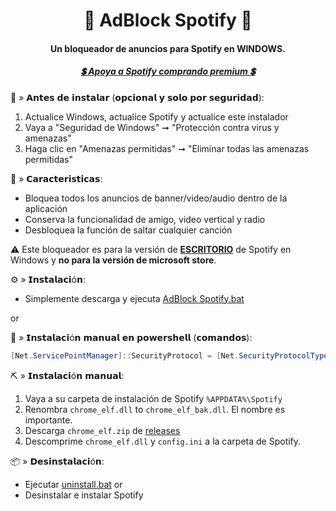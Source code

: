 <center>
    <h1 align="center">🔰 AdBlock Spotify 🔰</h1>
    <h4 align="center">Un bloqueador de anuncios para Spotify en WINDOWS.</h4>
    <h5 align="center"> <a href="https://www.spotify.com/premium/">💲 Apoya a Spotify comprando premium 💲</a> </h5>
</center>

🧱 » 𝗔𝗻𝘁𝗲𝘀 𝗱𝗲 𝗶𝗻𝘀𝘁𝗮𝗹𝗮𝗿 (𝗼𝗽𝗰𝗶𝗼𝗻𝗮𝗹 𝘆 𝘀𝗼𝗹𝗼 𝗽𝗼𝗿 𝘀𝗲𝗴𝘂𝗿𝗶𝗱𝗮𝗱):
1. Actualice Windows, actualice Spotify y actualice este instalador
2. Vaya a "Seguridad de Windows" ➞ "Protección contra virus y amenazas"
3. Haga clic en "Amenazas permitidas" ➞ "Eliminar todas las amenazas permitidas"

🧩 » 𝗖𝗮𝗿𝗮𝗰𝘁𝗲𝗿𝗶𝘀𝘁𝗶𝗰𝗮𝘀:
* Bloquea todos los anuncios de banner/video/audio dentro de la aplicación
* Conserva la funcionalidad de amigo, video vertical y radio
* Desbloquea la función de saltar cualquier canción

:warning: Este bloqueador es para la versión de [**ESCRITORIO**](https://www.spotify.com/download/windows/) de Spotify en Windows y **no para la versión de microsoft store**.

⚙️ » 𝗜𝗻𝘀𝘁𝗮𝗹𝗮𝗰𝗶ó𝗻:
* Simplemente descarga y ejecuta [AdBlock Spotify.bat](https://raw.githack.com/5qw/5p0t1fy/master/AdBlock%20Spotify.bat)  

or

🔩 » 𝗜𝗻𝘀𝘁𝗮𝗹𝗮𝗰𝗶ó𝗻 𝗺𝗮𝗻𝘂𝗮𝗹 𝗲𝗻 𝗽𝗼𝘄𝗲𝗿𝘀𝗵𝗲𝗹𝗹 (𝗰𝗼𝗺𝗮𝗻𝗱𝗼𝘀):

```powershell
[Net.ServicePointManager]::SecurityProtocol = [Net.SecurityProtocolType]::Tls12; Invoke-Expression "& { $(Invoke-WebRequest -UseBasicParsing 'https://raw.githubusercontent.com/5qw/Spotify/master/install.ps1') } -UninstallSpotifyStoreEdition -UpdateSpotify -RemoveAdPlaceholder"
```

⛏ » 𝗜𝗻𝘀𝘁𝗮𝗹𝗮𝗰𝗶ó𝗻 𝗺𝗮𝗻𝘂𝗮𝗹:

1. Vaya a su carpeta de instalación de Spotify `%APPDATA%\Spotify`
2. Renombra `chrome_elf.dll` to `chrome_elf_bak.dll`. El nombre es importante.
3. Descarga `chrome_elf.zip` de [releases](https://github.com/5qw/5p0t1fy/releases)
4. Descomprime `chrome_elf.dll` y `config.ini` a la carpeta de Spotify. 

📦 » 𝗗𝗲𝘀𝗶𝗻𝘀𝘁𝗮𝗹𝗮𝗰𝗶ó𝗻:
* Ejecutar [uninstall.bat](https://raw.githack.com/5qw/5p0t1fy/master/uninstall.bat)
or
* Desinstalar e instalar Spotify
